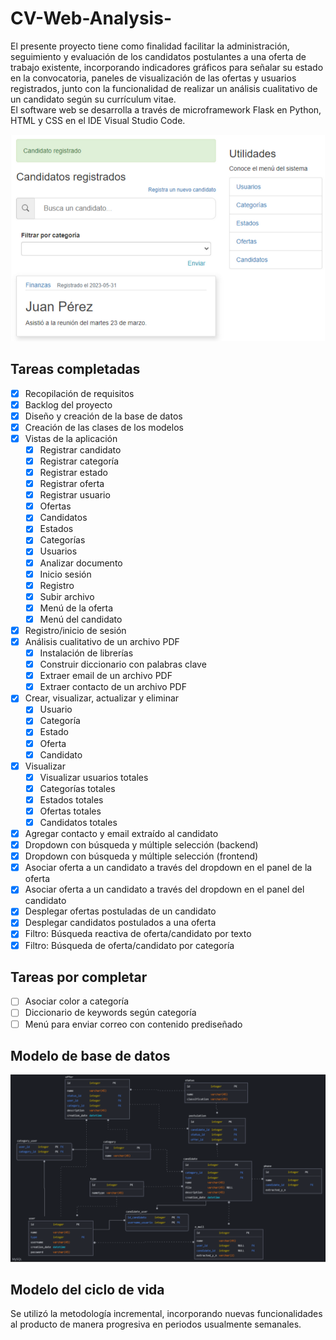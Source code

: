 # CV-Web-Analysis-
El presente proyecto tiene como finalidad facilitar la administración, seguimiento y evaluación de los candidatos postulantes a una oferta de trabajo existente, incorporando indicadores gráficos para señalar su estado en la convocatoria, paneles de visualización de las ofertas y usuarios registrados, junto con la funcionalidad de realizar un análisis cualitativo de un candidato según su currículum vitae.
<br>
El software web se desarrolla a través de microframework Flask en Python, HTML y CSS en el IDE Visual Studio Code.

![Vista principal](assets/cv-app.png)

## Tareas completadas
- [x] Recopilación de requisitos
- [x] Backlog del proyecto 
- [x] Diseño y creación de la base de datos
- [x] Creación de las clases de los modelos
- [x] Vistas de la aplicación
  - [x] Registrar candidato
  - [x] Registrar categoría
  - [x] Registrar estado
  - [x] Registrar oferta
  - [x] Registrar usuario
  - [x] Ofertas
  - [x] Candidatos
  - [x] Estados
  - [x] Categorías
  - [x] Usuarios
  - [x] Analizar documento
  - [x] Inicio sesión
  - [x] Registro
  - [x] Subir archivo
  - [x] Menú de la oferta
  - [x] Menú del candidato
- [x] Registro/inicio de sesión
- [x] Análisis cualitativo de un archivo PDF
  - [x] Instalación de librerías
  - [x] Construir diccionario con palabras clave
  - [x] Extraer email de un archivo PDF
  - [x] Extraer contacto de un archivo PDF
- [x] Crear, visualizar, actualizar y eliminar
  - [x] Usuario
  - [x] Categoría
  - [x] Estado
  - [x] Oferta
  - [x] Candidato 
- [x] Visualizar
  - [x] Visualizar usuarios totales
  - [x] Categorías totales
  - [x] Estados totales
  - [x] Ofertas totales
  - [x] Candidatos totales
- [x] Agregar contacto y email extraído al candidato
- [x] Dropdown con búsqueda y múltiple selección (backend)
- [x] Dropdown con búsqueda y múltiple selección (frontend)
- [x] Asociar oferta a un candidato a través del dropdown en el panel de la oferta
- [x] Asociar oferta a un candidato a través del dropdown en el panel del candidato
- [x] Desplegar ofertas postuladas de un candidato
- [x] Desplegar candidatos postulados a una oferta
- [x] Filtro: Búsqueda reactiva de oferta/candidato por texto
- [x] Filtro: Búsqueda de oferta/candidato por categoría

## Tareas por completar
- [ ] Asociar color a categoría
- [ ] Diccionario de keywords según categoría
- [ ] Menú para enviar correo con contenido prediseñado

## Modelo de base de datos

![Modelo BD](assets/cv-bd.png)

## Modelo del ciclo de vida

Se utilizó la metodología incremental, incorporando nuevas funcionalidades al producto de manera progresiva en periodos usualmente semanales.

